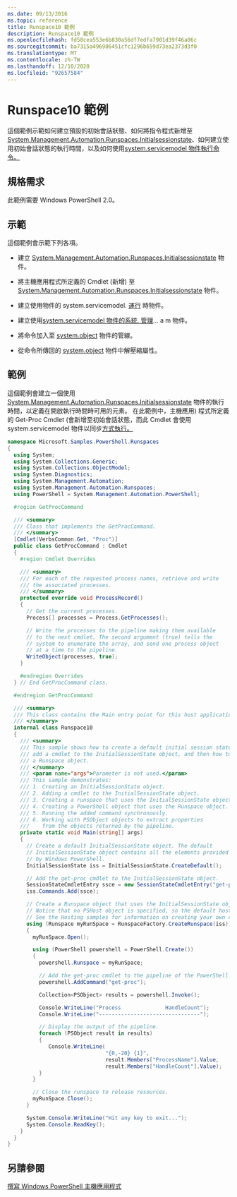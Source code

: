 ```yaml
---
ms.date: 09/13/2016
ms.topic: reference
title: Runspace10 範例
description: Runspace10 範例
ms.openlocfilehash: fd58cea553e6b830a56df7edfa7901d39f46a06c
ms.sourcegitcommit: ba7315a496986451cfc1296b659d73ea2373d3f0
ms.translationtype: MT
ms.contentlocale: zh-TW
ms.lasthandoff: 12/10/2020
ms.locfileid: "92657584"
---
```

# <a name="runspace10-sample"></a>Runspace10 範例

這個範例示範如何建立預設的初始會話狀態、如何將指令程式新增至[System.Management.Automation.Runspaces.Initialsessionstate](/dotnet/api/System.Management.Automation.Runspaces.InitialSessionState)、如何建立使用初始會話狀態的執行時間，以及如何使用[system.servicemodel 物件執行命令。](/dotnet/api/system.management.automation.powershell)

## <a name="requirements"></a>規格需求

此範例需要 Windows PowerShell 2.0。

## <a name="demonstrates"></a>示範

這個範例會示範下列各項。

- 建立 [System.Management.Automation.Runspaces.Initialsessionstate](/dotnet/api/System.Management.Automation.Runspaces.InitialSessionState) 物件。

- 將主機應用程式所定義的 Cmdlet (新增) 至 [System.Management.Automation.Runspaces.Initialsessionstate](/dotnet/api/System.Management.Automation.Runspaces.InitialSessionState) 物件。

- 建立使用物件的 system.servicemodel. [運行](/dotnet/api/System.Management.Automation.Runspaces.Runspace) 時物件。

- 建立使用[system.servicemodel 物件的](/dotnet/api/System.Management.Automation.Runspaces.Runspace)[系統. 管理](/dotnet/api/system.management.automation.powershell)... a m 物件。

- 將命令加入至 [system.object](/dotnet/api/system.management.automation.powershell) 物件的管線。

- 從命令所傳回的 [system.object](/dotnet/api/System.Management.Automation.PSObject) 物件中解壓縮屬性。

## <a name="example"></a>範例

這個範例會建立一個使用 [System.Management.Automation.Runspaces.Initialsessionstate](/dotnet/api/System.Management.Automation.Runspaces.InitialSessionState) 物件的執行時間，以定義在開啟執行時間時可用的元素。 在此範例中，主機應用) 程式所定義的 Get-Proc Cmdlet (會新增至初始會話狀態，而此 Cmdlet 會使用 system.servicemodel 物件以同步[方式執行。](/dotnet/api/system.management.automation.powershell)

```csharp
namespace Microsoft.Samples.PowerShell.Runspaces
{
  using System;
  using System.Collections.Generic;
  using System.Collections.ObjectModel;
  using System.Diagnostics;
  using System.Management.Automation;
  using System.Management.Automation.Runspaces;
  using PowerShell = System.Management.Automation.PowerShell;

  #region GetProcCommand

  /// <summary>
  /// Class that implements the GetProcCommand.
  /// </summary>
  [Cmdlet(VerbsCommon.Get, "Proc")]
  public class GetProcCommand : Cmdlet
  {
    #region Cmdlet Overrides

    /// <summary>
    /// For each of the requested process names, retrieve and write
    /// the associated processes.
    /// </summary>
    protected override void ProcessRecord()
    {
      // Get the current processes.
      Process[] processes = Process.GetProcesses();

      // Write the processes to the pipeline making them available
      // to the next cmdlet. The second argument (true) tells the
      // system to enumerate the array, and send one process object
      // at a time to the pipeline.
      WriteObject(processes, true);
    }

    #endregion Overrides
  } // End GetProcCommand class.

  #endregion GetProcCommand

  /// <summary>
  /// This class contains the Main entry point for this host application.
  /// </summary>
  internal class Runspace10
  {
    /// <summary>
    /// This sample shows how to create a default initial session state, how to add
    /// add a cmdlet to the InitialSessionState object, and then how to create
    /// a Runspace object.
    /// </summary>
    /// <param name="args">Parameter is not used.</param>
    /// This sample demonstrates:
    /// 1. Creating an InitialSessionState object.
    /// 2. Adding a cmdlet to the InitialSessionState object.
    /// 3. Creating a runspace that uses the InitialSessionState object.
    /// 4. Creating a PowerShell object that uses the Runspace object.
    /// 5. Running the added command synchronously.
    /// 6. Working with PSObject objects to extract properties
    ///    from the objects returned by the pipeline.
    private static void Main(string[] args)
    {
      // Create a default InitialSessionState object. The default
      // InitialSessionState object contains all the elements provided
      // by Windows PowerShell.
      InitialSessionState iss = InitialSessionState.CreateDefault();

      // Add the get-proc cmdlet to the InitialSessionState object.
      SessionStateCmdletEntry ssce = new SessionStateCmdletEntry("get-proc", typeof(GetProcCommand), null);
      iss.Commands.Add(ssce);

      // Create a Runspace object that uses the InitialSessionState object.
      // Notice that no PSHost object is specified, so the default host is used.
      // See the Hosting samples for information on creating your own custom host.
      using (Runspace myRunSpace = RunspaceFactory.CreateRunspace(iss))
      {
        myRunSpace.Open();

        using (PowerShell powershell = PowerShell.Create())
        {
          powershell.Runspace = myRunSpace;

          // Add the get-proc cmdlet to the pipeline of the PowerShell object.
          powershell.AddCommand("get-proc");

          Collection<PSObject> results = powershell.Invoke();

          Console.WriteLine("Process              HandleCount");
          Console.WriteLine("--------------------------------");

          // Display the output of the pipeline.
          foreach (PSObject result in results)
          {
             Console.WriteLine(
                               "{0,-20} {1}",
                               result.Members["ProcessName"].Value,
                               result.Members["HandleCount"].Value);
          }
        }

        // Close the runspace to release resources.
        myRunSpace.Close();
      }

      System.Console.WriteLine("Hit any key to exit...");
      System.Console.ReadKey();
    }
  }
}
```

## <a name="see-also"></a>另請參閱

[撰寫 Windows PowerShell 主機應用程式](./writing-a-windows-powershell-host-application.md)
